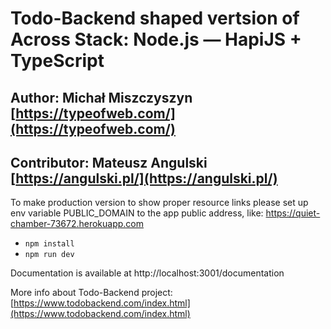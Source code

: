 # Todo-Backend shaped vertsion of Across Stack: Node.js — HapiJS + TypeScript
## Author: Michał Miszczyszyn [https://typeofweb.com/](https://typeofweb.com/)
## Contributor: Mateusz Angulski [https://angulski.pl/](https://angulski.pl/)

To make production version to show proper resource links please set up env variable PUBLIC_DOMAIN to the app public address, like: https://quiet-chamber-73672.herokuapp.com

* `npm install`
* `npm run dev`

Documentation is available at http://localhost:3001/documentation

More info about Todo-Backend project: [https://www.todobackend.com/index.html](https://www.todobackend.com/index.html)
